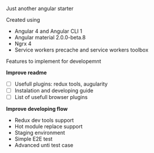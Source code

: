 Just another angular starter

Created using 
* Angular 4 and Angular CLI 1   
* Angular material 2.0.0-beta.8 
* Ngrx 4
* Service workers precache and service workers toolbox 

Features to implement for developemnt

**Improve readme**
- [ ] Usefull plugins: redux tools, augularity  
- [ ] Instalation and developing guide
- [ ] List of usefull browser plugins

**Improve developing flow**
- Redux dev tools support
- Hot module replace support
- Staging environment
- Simple E2E test
- Advanced unti test case